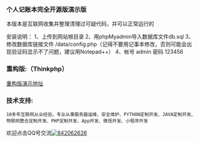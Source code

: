 ### 个人记账本完全开源版演示版

本版本是互联网收集并整理清理过可疑代码，并可以正常运行的

安装说明： 
	1、上传到网站根目录
	2、用phpMyadmin导入数据库文件db.sql
	3、修改数据库链接文件 /data/config.php（记得不要用记事本修改，否则可能会出现验证码显示不了问题，建议用Notepad++）
	4、帐号 admin  密码 123456

### 重构版:（Thinkphp）

[重构版演示地址](https://journalize.xmwxxc.com/user/login/)

### 技术支持:

	10多年互联网从业经验，专业从事服务器运维、安全维护、PYTHON定制开发、JAVA定制开发、物联网整合定制开发、PHP定制开发、App开发、微信开发、小程序开发 

欢迎点击QQ号交流[![842062626](http://www.xmspace.net/qq.gif "QQ联系")](https://wpa.qq.com/msgrd?v=3&uin=842062626&site=qq&menu=yes) 

    
    